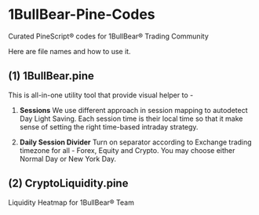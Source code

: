 # 1BullBear-Pine-Codes

Curated PineScript® codes for 1BullBear® Trading Community

Here are file names and how to use it.

## (1) 1BullBear.pine

This is all-in-one utility tool that provide visual helper to -

1. **Sessions**
We use different approach in session mapping to autodetect Day Light Saving.
    Each session time is their local time so that it make sense of setting the right time-based intraday strategy.

2. **Daily Session Divider**
Turn on separator according to Exchange trading timezone for all - Forex, Equity and Crypto. You may choose either Normal Day or New York Day.

## (2) CryptoLiquidity.pine

Liquidity Heatmap for 1BullBear® Team

